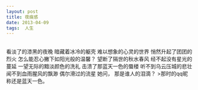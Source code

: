 ```yaml
---
layout: post  
title: 夜痕感 
date: 2013-04-09  
tags:  人生
---
```

<br/>
看淡了的漆黑的夜晚  
暗藏着冰冷的躯壳  
难以想象的心灵的世界  
悄然升起了团团的烈火  
怎么能忍心撇下如阳光般的温馨？  
望断了隔世的秋水春风  
经不起没有星光的蔓延  
一望无际的黯淡颜色的洗礼  
击溃了那蓝天一色的蜃楼  
听不到乌云压城的悲壮  
闻不到血雨腥风的飘渺  
偶尔滑过的流星  
她问，  
那是谁人的泪滴？  
>那时的qq昵称还是蓝天一色。